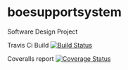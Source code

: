 # boesupportsystem
Software Design Project

Travis Ci Build
[![Build Status](https://travis-ci.org/habee07/boesupportsystem.svg?branch=master)](https://travis-ci.org/habee07/boesupportsystem)

Coveralls report
[![Coverage Status](https://coveralls.io/repos/github/habee07/boesupportsystem/badge.svg?branch=master)](https://coveralls.io/github/habee07/boesupportsystem?branch=master)
